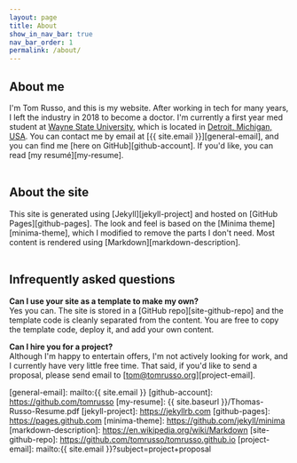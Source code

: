 ```yaml
---
layout: page
title: About
show_in_nav_bar: true
nav_bar_order: 1
permalink: /about/
---
```

## About me
I'm Tom Russo, and this is my website.  After working in tech for many years, I left the industry
in 2018 to become a doctor.  I'm currently a first year med student at [Wayne State University][wsu],
which is located in [Detroit, Michigan, USA][wsu-med-map].  You can contact me by email at
[{{ site.email }}][general-email], and you can find me [here on GitHub][github-account].  If you'd
like, you can read [my resum&eacute;][my-resume].
<br>
<br>

## About the site
This site is generated using [Jekyll][jekyll-project] and hosted on [GitHub Pages][github-pages].
The look and feel is based on the [Minima theme][minima-theme], which I modified to remove the parts
I don't need.  Most content is rendered using [Markdown][markdown-description].
<br>
<br>

## Infrequently asked questions
**Can I use your site as a template to make my own?**
<br>
Yes you can.  The site is stored in a [GitHub repo][site-github-repo] and the template code is cleanly
separated from the content.  You are free to copy the template code, deploy it, and add your own content.

**Can I hire you for a project?**
<br>
Although I'm happy to entertain offers, I'm not actively looking for work, and I currently have very little
free time. That said, if you'd like to send a proposal, please send email to [tom@tomrusso.org][project-email].

[wsu]: https://med.wayne.edu
[wsu-med-map]: https://www.google.com/maps/place/School+of+Medicine+-+Wayne+State+University/@42.3542575,-83.0595415,17z/data=!3m1!4b1!4m5!3m4!1s0x8824d3f14bab5091:0xb1538028656828d5!8m2!3d42.3542575!4d-83.0573528
[general-email]: mailto:{{ site.email }}
[github-account]: https://github.com/tomrusso
[my-resume]: {{ site.baseurl }}/Thomas-Russo-Resume.pdf
[jekyll-project]: https://jekyllrb.com
[github-pages]: https://pages.github.com
[minima-theme]: https://github.com/jekyll/minima
[markdown-description]: https://en.wikipedia.org/wiki/Markdown
[site-github-repo]: https://github.com/tomrusso/tomrusso.github.io
[project-email]: mailto:{{ site.email }}?subject=project+proposal